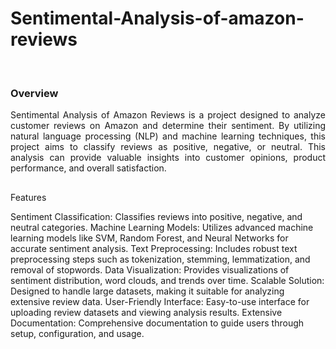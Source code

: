 # Sentimental-Analysis-of-amazon-reviews
<br/>

### Overview
<div align="justify">
Sentimental Analysis of Amazon Reviews is a project designed to analyze customer reviews on Amazon and determine their sentiment. By utilizing natural language processing (NLP) and machine learning techniques, this project aims to classify reviews as positive, negative, or neutral. This analysis can provide valuable insights into customer opinions, product performance, and overall satisfaction.
</div>

##

Features
<div align="justify"></div>
Sentiment Classification: Classifies reviews into positive, negative, and neutral categories.
Machine Learning Models: Utilizes advanced machine learning models like SVM, Random Forest, and Neural Networks for accurate sentiment analysis.
Text Preprocessing: Includes robust text preprocessing steps such as tokenization, stemming, lemmatization, and removal of stopwords.
Data Visualization: Provides visualizations of sentiment distribution, word clouds, and trends over time.
Scalable Solution: Designed to handle large datasets, making it suitable for analyzing extensive review data.
User-Friendly Interface: Easy-to-use interface for uploading review datasets and viewing analysis results.
Extensive Documentation: Comprehensive documentation to guide users through setup, configuration, and usage.
